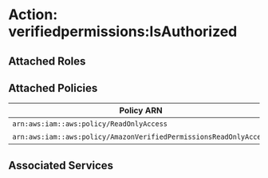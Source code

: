 # Action: verifiedpermissions:IsAuthorized

## Attached Roles

## Attached Policies

| Policy ARN | Policy Name |
|------------|-------------|
| `arn:aws:iam::aws:policy/ReadOnlyAccess` | [ReadOnlyAccess](../policies.md#readonlyaccess) |
| `arn:aws:iam::aws:policy/AmazonVerifiedPermissionsReadOnlyAccess` | [AmazonVerifiedPermissionsReadOnlyAccess](../policies.md#amazonverifiedpermissionsreadonlyaccess) |

## Associated Services

